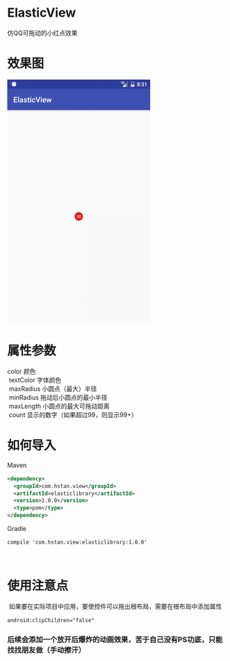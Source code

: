 # ElasticView
仿QQ可拖动的小红点效果
# 效果图
![demo](https://github.com/HStanN/ElasticView/blob/master/demo.gif) 

# 属性参数

  color 颜色  
  textColor 字体颜色  
  maxRadius 小圆点（最大）半径  
  minRadius 拖动后小圆点的最小半径  
  maxLength 小圆点的最大可拖动距离  
  count 显示的数字（如果超过99，则显示99+）  

# 如何导入
Maven
```xml
<dependency>
  <groupId>com.hstan.view</groupId>
  <artifactId>elasticlibrary</artifactId>
  <version>1.0.0</version>
  <type>pom</type>
</dependency>
```

Gradle
```xml
compile 'com.hstan.view:elasticlibrary:1.0.0'
```
  
# 使用注意点
  如果要在实际项目中应用，要使控件可以拖出根布局，需要在根布局中添加属性
  ```xml
  android:clipChildren="false"
  ```
### 后续会添加一个放开后爆炸的动画效果，苦于自己没有PS功底，只能找找朋友做（手动擦汗）
  
